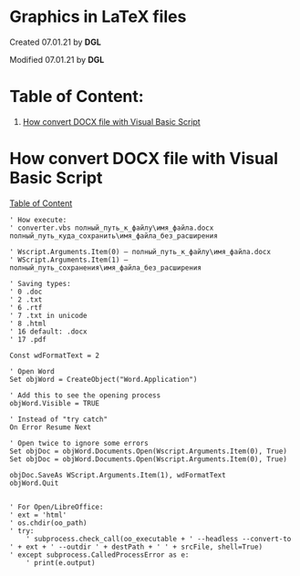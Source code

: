# Graphics in LaTeX files #

Created 07.01.21 by **DGL**

Modified 07.01.21 by **DGL**


# Table of Content:

<!-- vim-markdown-toc GFM -->

1. [How convert DOCX file with Visual Basic Script](#how-convert-docx-file-with-visual-basic-script)

<!-- vim-markdown-toc -->

# How convert DOCX file with Visual Basic Script #
[Table of Content](#table-of-content)

```vbs
' How execute:
' converter.vbs полный_путь_к_файлу\имя_файла.docx полный_путь_куда_сохранить\имя_файла_без_расширения

' Wscript.Arguments.Item(0) — полный_путь_к_файлу\имя_файла.docx
' WScript.Arguments.Item(1) — полный_путь_сохранения\имя_файла_без_расширения

' Saving types:
' 0 .doc
' 2 .txt
' 6 .rtf
' 7 .txt in unicode
' 8 .html
' 16 default: .docx
' 17 .pdf

Const wdFormatText = 2

' Open Word
Set objWord = CreateObject("Word.Application")

' Add this to see the opening process
objWord.Visible = TRUE

' Instead of "try catch"
On Error Resume Next

' Open twice to ignore some errors
Set objDoc = objWord.Documents.Open(Wscript.Arguments.Item(0), True)
Set objDoc = objWord.Documents.Open(Wscript.Arguments.Item(0), True)

objDoc.SaveAs WScript.Arguments.Item(1), wdFormatText
objWord.Quit


' For Open/LibreOffice:
' ext = 'html'
' os.chdir(oo_path)
' try:
    ' subprocess.check_call(oo_executable + ' --headless --convert-to ' + ext + ' --outdir ' + destPath + ' ' + srcFile, shell=True)
' except subprocess.CalledProcessError as e:
    ' print(e.output)
```


